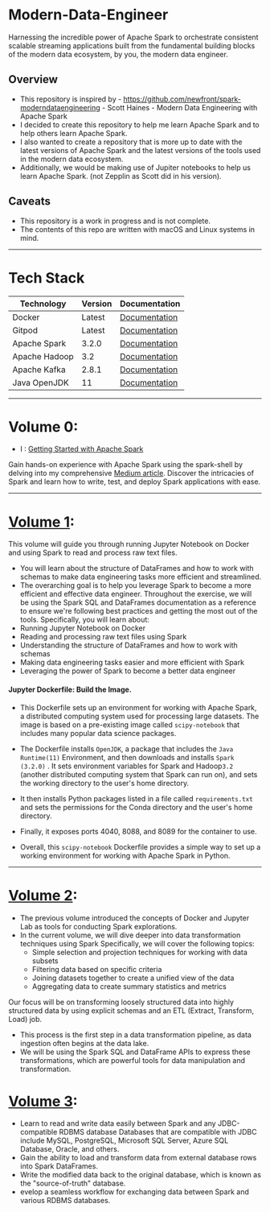 # Modern-Data-Engineer
Harnessing the incredible power of Apache Spark to orchestrate consistent scalable streaming applications built from the fundamental building blocks of the modern data ecosystem, by you, the modern data engineer.


## Overview
- This repository is inspired by - https://github.com/newfront/spark-moderndataengineering - Scott Haines - Modern Data Engineering with Apache Spark
- I decided to create this repository to help me learn Apache Spark and to help others learn Apache Spark.
- I also wanted to create a repository that is more up to date with the latest versions of Apache Spark and the latest versions of the tools used in the modern data ecosystem.
- Additionally, we would be making use of Jupiter notebooks to help us learn Apache Spark. (not Zepplin as Scott did in his version).

## Caveats
- This repository is a work in progress and is not complete.
- The contents of this repo are written with macOS and Linux systems in mind.

---
# Tech Stack

| Technology | Version | Documentation |
|------------|---------|---------------|
| Docker | Latest | [Documentation](https://docs.docker.com/) |
| Gitpod | Latest | [Documentation](https://www.gitpod.io/docs/introduction/getting-started) |
| Apache Spark | 3.2.0 | [Documentation](https://spark.apache.org/docs/3.2.0/) |
| Apache Hadoop | 3.2 | [Documentation](https://spark.apache.org/docs/3.2.0/) |
| Apache Kafka | 2.8.1 | [Documentation](https://kafka.apache.org/documentation/) |
| Java OpenJDK | 11 | [Documentation](https://docs.oracle.com/en/java/javase/11/) |


---

# Volume 0:  
- I : [Getting Started with Apache Spark ](https://medium.com/@le.oasis/getting-started-with-apache-spark-sparksql-scala-with-mac-terminal-b9c9513c51f1)

Gain hands-on experience with Apache Spark using the spark-shell by delving into my comprehensive [Medium article](https://medium.com/@le.oasis/getting-started-with-apache-spark-sparksql-scala-with-mac-terminal-b9c9513c51f1). Discover the intricacies of Spark and learn how to write, test, and deploy Spark applications with ease. 

---
# [Volume 1](https://github.com/le-oasis/Modern-Data-Engineer/tree/main/vol-01): 
This volume will guide you through running Jupyter Notebook on Docker and using Spark to read and process raw text files.
- You will learn about the structure of DataFrames and how to work with schemas to make data engineering tasks more efficient and streamlined.
- The overarching goal is to help you leverage Spark to become a more efficient and effective data engineer.
Throughout the exercise, we will be using the Spark SQL and DataFrames documentation as a reference to ensure we're following best practices and getting the most out of the tools.
Specifically, you will learn about:
- Running Jupyter Notebook on Docker
- Reading and processing raw text files using Spark
- Understanding the structure of DataFrames and how to work with schemas
- Making data engineering tasks easier and more efficient with Spark
- Leveraging the power of Spark to become a better data engineer

#### Jupyter Dockerfile: Build the Image.
- This Dockerfile sets up an environment for working with Apache Spark, a distributed computing system used for processing large datasets. The image is based on a pre-existing image called `scipy-notebook` that includes many popular data science packages.

- The Dockerfile installs `OpenJDK`, a package that includes the `Java Runtime(11)` Environment, and then downloads and installs `Spark (3.2.0)` . It sets environment variables for Spark and Hadoop`3.2` (another distributed computing system that Spark can run on), and sets the working directory to the user's home directory.

- It then installs Python packages listed in a file called `requirements.txt`  and sets the permissions for the Conda directory and the user's home directory. 

- Finally, it exposes ports 4040, 8088, and 8089 for the container to use.

- Overall, this `scipy-notebook` Dockerfile provides a simple way to set up a working environment for working with Apache Spark in Python.


---
# [Volume 2](https://github.com/le-oasis/Modern-Data-Engineer/tree/main/vol-02):  
- The previous volume introduced the concepts of Docker and Jupyter Lab as tools for conducting Spark explorations.
- In the current volume, we will dive deeper into data transformation techniques using Spark Specifically, we will cover the following topics:
  - Simple selection and projection techniques for working with data subsets
  - Filtering data based on specific criteria
  - Joining datasets together to create a unified view of the data
  - Aggregating data to create summary statistics and metrics

Our focus will be on transforming loosely structured data into highly structured data by using explicit schemas and an ETL (Extract, Transform, Load) job.
- This process is the first step in a data transformation pipeline, as data ingestion often begins at the data lake.
- We will be using the Spark SQL and DataFrame APIs to express these transformations, which are powerful tools for data manipulation and transformation.


# [Volume 3](https://github.com/le-oasis/Modern-Data-Engineer/tree/main/vol-03): 
- Learn to read and write data easily between Spark and any JDBC-compatible RDBMS database
Databases that are compatible with JDBC include MySQL, PostgreSQL, Microsoft SQL Server, Azure SQL Database, Oracle, and others.
- Gain the ability to load and transform data from external database rows into Spark DataFrames.
- Write the modified data back to the original database, which is known as the "source-of-truth" database.
- evelop a seamless workflow for exchanging data between Spark and various RDBMS databases.

